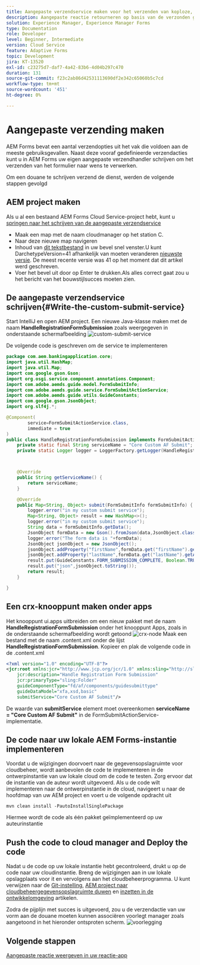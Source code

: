 ```yaml
---
title: Aangepaste verzendservice maken voor het verzenden van koploze, adaptieve formulieren
description: Aangepaste reactie retourneren op basis van de verzonden gegevens
solution: Experience Manager, Experience Manager Forms
type: Documentation
role: Developer
level: Beginner, Intermediate
version: Cloud Service
feature: Adaptive Forms
topic: Development
jira: KT-13520
exl-id: c23275d7-daf7-4a42-83b6-4d04b297c470
duration: 131
source-git-commit: f23c2ab86d42531113690df2e342c65060b5c7cd
workflow-type: tm+mt
source-wordcount: '451'
ht-degree: 0%

---
```


# Aangepaste verzending maken

AEM Forms bevat een aantal verzendopties uit het vak die voldoen aan de meeste gebruiksgevallen. Naast deze vooraf gedefinieerde verzendacties kunt u in AEM Forms uw eigen aangepaste verzendhandler schrijven om het verzenden van het formulier naar wens te verwerken.

Om een douane te schrijven verzend de dienst, werden de volgende stappen gevolgd

## AEM project maken

Als u al een bestaand AEM Forms Cloud Service-project hebt, kunt u [springen naar het schrijven van de aangepaste verzendservice](#Write-the-custom-submit-service)

* Maak een map met de naam cloudmanager op het station C.
* Naar deze nieuwe map navigeren
* Inhoud van [dit tekstbestand](./assets/creating-maven-project.txt) in uw bevel snel venster.U kunt DarchetypeVersion=41 afhankelijk van moeten veranderen [nieuwste versie](https://github.com/adobe/aem-project-archetype/releases). De meest recente versie was 41 op het moment dat dit artikel werd geschreven.
* Voer het bevel uit door op Enter te drukken.Als alles correct gaat zou u het bericht van het bouwstijlsucces moeten zien.

## De aangepaste verzendservice schrijven{#Write-the-custom-submit-service}

Start IntelliJ en open AEM project. Een nieuwe Java-klasse maken met de naam **HandleRegistrationFormSubmission** zoals weergegeven in onderstaande schermafbeelding
![custom-submit-service](./assets/custom-submit-service.png)

De volgende code is geschreven om de service te implementeren

```java
package com.aem.bankingapplication.core;
import java.util.HashMap;
import java.util.Map;
import com.google.gson.Gson;
import org.osgi.service.component.annotations.Component;
import com.adobe.aemds.guide.model.FormSubmitInfo;
import com.adobe.aemds.guide.service.FormSubmitActionService;
import com.adobe.aemds.guide.utils.GuideConstants;
import com.google.gson.JsonObject;
import org.slf4j.*;

@Component(
        service=FormSubmitActionService.class,
        immediate = true
)
public class HandleRegistrationFormSubmission implements FormSubmitActionService {
    private static final String serviceName = "Core Custom AF Submit";
    private static Logger logger = LoggerFactory.getLogger(HandleRegistrationFormSubmission.class);



    @Override
    public String getServiceName() {
        return serviceName;
    }

    @Override
    public Map<String, Object> submit(FormSubmitInfo formSubmitInfo) {
        logger.error("in my custom submit service");
        Map<String, Object> result = new HashMap<>();
        logger.error("in my custom submit service");
        String data = formSubmitInfo.getData();
        JsonObject formData = new Gson().fromJson(data,JsonObject.class);
        logger.error("The form data is "+formData);
        JsonObject jsonObject = new JsonObject();
        jsonObject.addProperty("firstName",formData.get("firstName").getAsString());
        jsonObject.addProperty("lastName",formData.get("lastName").getAsString());
        result.put(GuideConstants.FORM_SUBMISSION_COMPLETE, Boolean.TRUE);
        result.put("json",jsonObject.toString());
        return result;
    }

}
```

## Een crx-knooppunt maken onder apps

Het knooppunt ui.apps uitbreiden om een nieuw pakket met de naam **HandleRegistrationFormSubmission** onder het knooppunt Apps, zoals in de onderstaande schermafbeelding wordt getoond
![crx-node](./assets/crx-node.png)
Maak een bestand met de naam .content.xml onder de lijst **HandleRegistrationFormSubmission**. Kopieer en plak de volgende code in de .content.xml

```xml
<?xml version="1.0" encoding="UTF-8"?>
<jcr:root xmlns:jcr="http://www.jcp.org/jcr/1.0" xmlns:sling="http://sling.apache.org/jcr/sling/1.0"
    jcr:description="Handle Registration Form Submission"
    jcr:primaryType="sling:Folder"
    guideComponentType="fd/af/components/guidesubmittype"
    guideDataModel="xfa,xsd,basic"
    submitService="Core Custom AF Submit"/>
```

De waarde van **submitService** element moet overeenkomen  **serviceName = &quot;Core Custom AF Submit&quot;** in de FormSubmitActionService-implementatie.

## De code naar uw lokale AEM Forms-instantie implementeren

Voordat u de wijzigingen doorvoert naar de gegevensopslagruimte voor cloudbeheer, wordt aanbevolen de code te implementeren in de ontwerpinstantie van uw lokale cloud om de code te testen. Zorg ervoor dat de instantie van de auteur wordt uitgevoerd.
Als u de code wilt implementeren naar de ontwerpinstantie in de cloud, navigeert u naar de hoofdmap van uw AEM project en voert u de volgende opdracht uit

```
mvn clean install -PautoInstallSinglePackage
```

Hiermee wordt de code als één pakket geïmplementeerd op uw auteurinstantie

## Push the code to cloud manager and Deploy the code

Nadat u de code op uw lokale instantie hebt gecontroleerd, drukt u op de code naar uw cloudinstantie.
Breng de wijzigingen aan in uw lokale opslagplaats voor it en vervolgens aan het cloudbeheerprogramma. U kunt verwijzen naar de  [Git-instelling](https://experienceleague.adobe.com/docs/experience-manager-learn/cloud-service/forms/developing-for-cloud-service/setup-git.html), [AEM project naar cloudbeheergegevensopslagruimte duwen](https://experienceleague.adobe.com/docs/experience-manager-learn/cloud-service/forms/developing-for-cloud-service/push-project-to-cloud-manager-git.html) en [inzetten in de ontwikkelomgeving](https://experienceleague.adobe.com/docs/experience-manager-learn/cloud-service/forms/developing-for-cloud-service/deploy-to-dev-environment.html) artikelen.

Zodra de pijplijn met succes is uitgevoerd, zou u de verzendactie van uw vorm aan de douane moeten kunnen associëren voorlegt manager zoals aangetoond in het hieronder ontsproten scherm.
![voorlegging](./assets/configure-submit-action.png)

## Volgende stappen

[Aangepaste reactie weergeven in uw reactie-app](./handle-response-react-app.md)
